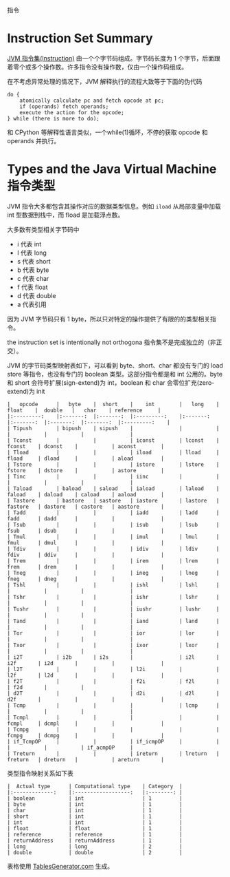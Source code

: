 指令

# Instruction Set Summary
[JVM 指令集(Instruction)](https://docs.oracle.com/javase/specs/jvms/se7/html/jvms-2.html#jvms-2.11) 由一个个字节码组成。字节码长度为 1 个字节，后面跟着零个或多个操作数。许多指令没有操作数，仅由一个操作码组成。

在不考虑异常处理的情况下，JVM 解释执行的流程大致等于下面的伪代码

```
do {
    atomically calculate pc and fetch opcode at pc;
    if (operands) fetch operands;
    execute the action for the opcode;
} while (there is more to do);
```

和 CPython 等解释性语言类似，一个while(1)循环，不停的获取 opcode 和 operands 并执行。

# Types and the Java Virtual Machine 指令类型

JVM 指令大多都包含其操作对应的数据类型信息。例如 `iload` 从局部变量中加载 int 型数据到栈中，而 fload 是加载浮点数。

大多数有类型相关字节码中
 * i 代表 int
 * l 代表 long
 * s 代表 short
 * b 代表 byte
 * c 代表 char
 * f 代表 float
 * d 代表 double
 * a 代表引用

因为 JVM 字节码只有 1 byte，所以只对特定的操作提供了有限的的类型相关指令。

 the instruction set is intentionally not orthogona 指令集不是完成独立的（非正交）。

JVM 的字节码类型映射表如下，可以看到 byte、short、char 都没有专门的 load store 等指令，也没有专门的 boolean 类型。这部分指令都是和 int 公用的。byte 和 short 会符号扩展(sign-extend)为 int，boolean 和 char 会零位扩充(zero-extend)为 init

```
|   opcode  	|   byte  	|  short  	|    int    	|   long  	|  float  	|  double 	|   char  	| reference 	|
|:---------:	|:-------:	|:-------:	|:---------:	|:-------:	|:-------:	|:-------:	|:-------:	|:---------:	|
| Tipush    	| bipush  	| sipush  	|           	|         	|         	|         	|         	|           	|
| Tconst    	|         	|         	| iconst    	| lconst  	| fconst  	| dconst  	|         	| aconst    	|
| Tload     	|         	|         	| iload     	| lload   	| fload   	| dload   	|         	| aload     	|
| Tstore    	|         	|         	| istore    	| lstore  	| fstore  	| dstore  	|         	| astore    	|
| Tinc      	|         	|         	| iinc      	|         	|         	|         	|         	|           	|
| Taload    	| baload  	| saload  	| iaload    	| laload  	| faload  	| daload  	| caload  	| aaload    	|
| Tastore   	| bastore 	| sastore 	| iastore   	| lastore 	| fastore 	| dastore 	| castore 	| aastore   	|
| Tadd      	|         	|         	| iadd      	| ladd    	| fadd    	| dadd    	|         	|           	|
| Tsub      	|         	|         	| isub      	| lsub    	| fsub    	| dsub    	|         	|           	|
| Tmul      	|         	|         	| imul      	| lmul    	| fmul    	| dmul    	|         	|           	|
| Tdiv      	|         	|         	| idiv      	| ldiv    	| fdiv    	| ddiv    	|         	|           	|
| Trem      	|         	|         	| irem      	| lrem    	| frem    	| drem    	|         	|           	|
| Tneg      	|         	|         	| ineg      	| lneg    	| fneg    	| dneg    	|         	|           	|
| Tshl      	|         	|         	| ishl      	| lshl    	|         	|         	|         	|           	|
| Tshr      	|         	|         	| ishr      	| lshr    	|         	|         	|         	|           	|
| Tushr     	|         	|         	| iushr     	| lushr   	|         	|         	|         	|           	|
| Tand      	|         	|         	| iand      	| land    	|         	|         	|         	|           	|
| Tor       	|         	|         	| ior       	| lor     	|         	|         	|         	|           	|
| Txor      	|         	|         	| ixor      	| lxor    	|         	|         	|         	|           	|
| i2T       	| i2b     	| i2s     	|           	| i2l     	| i2f     	| i2d     	|         	|           	|
| l2T       	|         	|         	| l2i       	|         	| l2f     	| l2d     	|         	|           	|
| f2T       	|         	|         	| f2i       	| f2l     	|         	| f2d     	|         	|           	|
| d2T       	|         	|         	| d2i       	| d2l     	| d2f     	|         	|         	|           	|
| Tcmp      	|         	|         	|           	| lcmp    	|         	|         	|         	|           	|
| Tcmpl     	|         	|         	|           	|         	| fcmpl   	| dcmpl   	|         	|           	|
| Tcmpg     	|         	|         	|           	|         	| fcmpg   	| dcmpg   	|         	|           	|
| if_TcmpOP 	|         	|         	| if_icmpOP 	|         	|         	|         	|         	| if_acmpOP 	|
| Treturn   	|         	|         	| ireturn   	| lreturn 	| freturn 	| dreturn 	|         	| areturn   	|
```

类型指令映射关系如下表

```
|  Actual type  	| Computational type 	| Category 	|
|:-------------:	|:------------------:	|:--------:	|
| boolean       	| int                	| 1        	|
| byte          	| int                	| 1        	|
| char          	| int                	| 1        	|
| short         	| int                	| 1        	|
| int           	| int                	| 1        	|
| float         	| float              	| 1        	|
| reference     	| reference          	| 1        	|
| returnAddress 	| returnAddress      	| 1        	|
| long          	| long               	| 2        	|
| double        	| double             	| 2         |
```

表格使用 [TablesGenerator.com](https://www.tablesgenerator.com/markdown_tables#) 生成。


